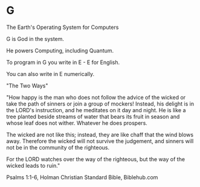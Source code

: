 # G
The Earth's Operating System for Computers

G is God in the system.

He powers Computing, including Quantum.

To program in G you write in E - E for English.

You can also write in E numerically.

"The Two Ways"

"How happy is the man who does not follow the advice of the wicked or take the path of sinners or join a group of mockers! Instead, his delight is in the LORD's instruction, and he meditates on it day and night. He is like a tree planted beside streams of water that bears its fruit in season and whose leaf does not wither. Whatever he does prospers.

The wicked are not like this; instead, they are like chaff that the wind blows away. Therefore the wicked will not survive the judgement, and sinners will not be in the community of the righteous.

For the LORD watches over the way of the righteous, but the way of the wicked leads to ruin."

Psalms 1:1-6, Holman Christian Standard Bible, Biblehub.com
